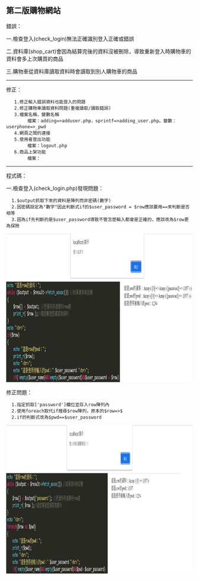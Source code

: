 第二版購物網站
-----------------------------------------------------------------------------------------------------
錯誤：

一.檢查登入(check_login)無法正確識別登入正確或錯誤

二.資料庫(shop_cart)會因為結算完後的資料沒被刪除，導致重新登入時購物車的資料會多上次購買的商品

三.購物車從資料庫讀取資料時會讀取到別人購物車的商品

-----------------------------------------------------------------------------------------------------
修正：      
        
       1.修正輸入錯誤資料也能登入的問題
       2.修正購物車讀取資料問題(重複讀取/讀取錯誤)
       3.檔案名稱，變數名稱
            檔案：adding=>adduser.php，sprintf=>adding_user.php。變數：userphone=>_pwd
       4.網頁之間的連接
       5.使用者登出功能
            檔案：logout.php
       6.商品上架功能
            檔案：

-----------------------------------------------------------------------------------------------------
程式碼：

一.檢查登入(check_login.php)發現問題：

      1.$output抓取下來的資料是陣列而非密碼(數字)
      2.因密碼設定為"數字"因此判斷式if的$user_password = $row應該要用==來判斷是否相等
      3.因為if先判斷的是$user_password導致不管怎麼輸入都會是正確的，應該改為$row更為保險
      
<img src="https://github.com/tank11110/young/blob/master/%E5%9C%96%E7%89%87/pwd_error.jpg" height='400' weight='1000'>

修正問題：
     
      1.指定抓取['password']欄位並存入row陣列內
      2.使用foreach取代if搜尋$row陣列，原本的$row=>$
      2.if的判斷式改為$pwd==$user_password

<img src="https://github.com/tank11110/young/blob/master/%E5%9C%96%E7%89%87/pwd_correct.jpg" height='400' weight='1100'>

      
